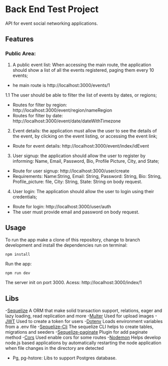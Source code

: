 # Back End Test Project

API for event social networking applications.

## Features

### __Public Area:__

1. A public event list: When accessing the main route, the application should show a list of all the events registered, paging them every 10 events;
- he main route is http://localhost:3000/events/1

1.1 The user should be able to filter the list of events by dates, or regions;
- Routes for filter by region: http://localhost:3000/event/region/nameRegion
- Routes for filter by date: http://localhost:3000/event/date/dateWithTimezone

2. Event details: the application must allow the user to see the details of the event, by clicking on the event listing, or accessing the event link;
- Route for event details: http://localhost:3000/event/index/idEvent

3. User signup: the application should allow the user to register by informing: Name, Email, Password, Bio, Profile Picture, City, and State;
- Route for user signup: http://localhost:3000/user/create
- Requirements: Name:String, Email: String, Password: String, Bio: String, Profile_picture: file, City: String, State: String on body request.

4. User login: The application should allow the user to login using their credentials;
- Route for login: http://localhost:3000/user/auth
- The user must provide email and password on body request.

## Usage

To run the app make a clone of this repository, change to branch development and install the dependencies run on terminal:

``npm install``

Run the app:

``npm run dev``

The server init on port 3000. Acess: http://localhost:3000/index/1


## Libs

-[Sequelize](https://sequelize.org/master/) A ORM that make solid transaction support, relations, eager and lazy loading, read replication and more
-[Multer](https://github.com/expressjs/multer#readme) Used for upload images
-[JWT](https://github.com/auth0/node-jsonwebtoken) Used to create a token for users
-[Dotenv](https://github.com/motdotla/dotenv) Loads environment variables from a .env file
-[Sequelize-Cli](https://github.com/sequelize/cli) The sequelize CLI helps to create tables, migrations and seeders
-[Sequelize-paginate](https://github.com/eclass/sequelize-paginate#readme) Plugin for add paginate method
-[Cors](https://github.com/expressjs/cors) Used enable cors for some routes
-[Nodemon](https://github.com/remy/nodemon) Helps develop node.js based applications by automatically restarting the node application when file changes in the directory are detected
- Pg, pg-hstore: Libs to support Postgres database.
